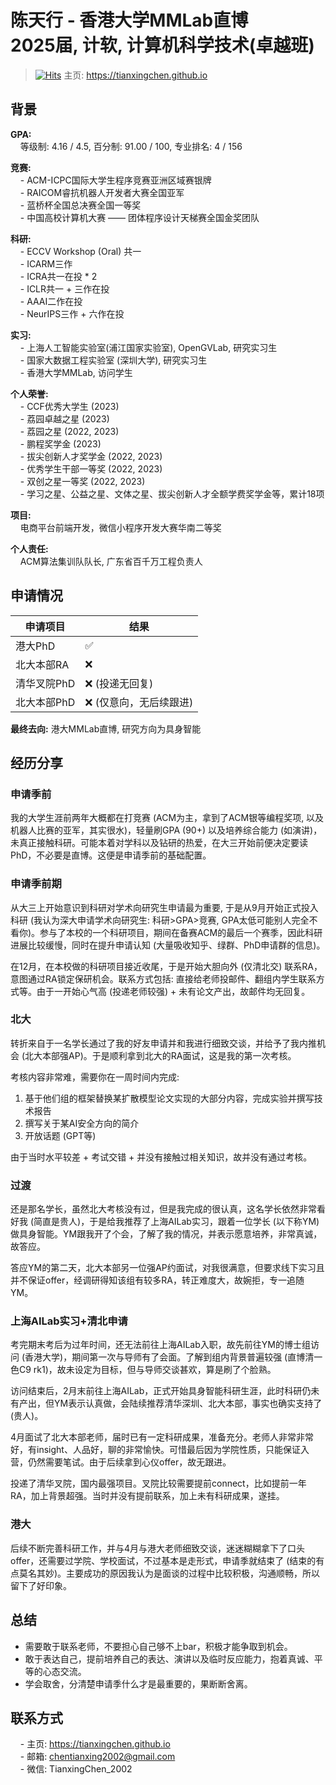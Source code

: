 # 陈天行 - 香港大学MMLab直博<br>2025届, 计软, 计算机科学技术(卓越班)
> [![Hits](https://hits.seeyoufarm.com/api/count/incr/badge.svg?url=https%3A%2F%2Fszu-application.github.io%2Fbaoyan%2F2025%2Fcases%2Ftianxingchen%2F&count_bg=%23B571F1&title_bg=%231A40F1&icon=&icon_color=%23E7E7E7&title=Visitors&edge_flat=false)](https://hits.seeyoufarm.com) 主页: <a href="https://tianxingchen.github.io">https://tianxingchen.github.io</a><br>

## 背景
**GPA:**<br>
&nbsp;&nbsp;&nbsp;&nbsp;等级制: 4.16 / 4.5, 百分制: 91.00 / 100, 专业排名: 4 / 156

**竞赛:**<br>
&nbsp;&nbsp;&nbsp;&nbsp;- ACM-ICPC国际大学生程序竞赛亚洲区域赛银牌<br>
&nbsp;&nbsp;&nbsp;&nbsp;- RAICOM睿抗机器人开发者大赛全国亚军<br>
&nbsp;&nbsp;&nbsp;&nbsp;- 蓝桥杯全国总决赛全国一等奖<br>
&nbsp;&nbsp;&nbsp;&nbsp;- 中国高校计算机大赛 —— 团体程序设计天梯赛全国金奖团队

**科研:**<br>
&nbsp;&nbsp;&nbsp;&nbsp;- ECCV Workshop (Oral) 共一<br>
&nbsp;&nbsp;&nbsp;&nbsp;- ICARM三作<br>
&nbsp;&nbsp;&nbsp;&nbsp;- ICRA共一在投 * 2<br>
&nbsp;&nbsp;&nbsp;&nbsp;- ICLR共一 + 三作在投<br>
&nbsp;&nbsp;&nbsp;&nbsp;- AAAI二作在投<br>
&nbsp;&nbsp;&nbsp;&nbsp;- NeurIPS三作 + 六作在投

**实习:**<br>
&nbsp;&nbsp;&nbsp;&nbsp;- 上海人工智能实验室(浦江国家实验室), OpenGVLab, 研究实习生<br>
&nbsp;&nbsp;&nbsp;&nbsp;- 国家大数据工程实验室 (深圳大学), 研究实习生<br>
&nbsp;&nbsp;&nbsp;&nbsp;- 香港大学MMLab, 访问学生


**个人荣誉:**<br>
&nbsp;&nbsp;&nbsp;&nbsp;- CCF优秀大学生 (2023)<br>
&nbsp;&nbsp;&nbsp;&nbsp;- 荔园卓越之星 (2023)<br>
&nbsp;&nbsp;&nbsp;&nbsp;- 荔园之星 (2022, 2023)<br>
&nbsp;&nbsp;&nbsp;&nbsp;- 鹏程奖学金 (2023)<br>
&nbsp;&nbsp;&nbsp;&nbsp;- 拔尖创新人才奖学金 (2022, 2023)<br>
&nbsp;&nbsp;&nbsp;&nbsp;- 优秀学生干部一等奖 (2022, 2023)<br>
&nbsp;&nbsp;&nbsp;&nbsp;- 双创之星一等奖 (2022, 2023)<br>
&nbsp;&nbsp;&nbsp;&nbsp;- 学习之星、公益之星、文体之星、拔尖创新人才全额学费奖学金等，累计18项

**项目:**<br>
&nbsp;&nbsp;&nbsp;&nbsp;电商平台前端开发，微信小程序开发大赛华南二等奖

**个人责任:**<br>
&nbsp;&nbsp;&nbsp;&nbsp;ACM算法集训队队长, 广东省百千万工程负责人

## 申请情况
|  申请项目   | 结果 |
|  ----  | ----  |
| 港大PhD | ✅ |
| 北大本部RA | ❌ |
| 清华叉院PhD | ❌ (投递无回复) |
| 北大本部PhD | ❌ (仅意向，无后续跟进) |

**最终去向:** 港大MMLab直博, 研究方向为具身智能

## 经历分享

### 申请季前
我的大学生涯前两年大概都在打竞赛 (ACM为主，拿到了ACM银等编程奖项, 以及机器人比赛的亚军，其实很水)，轻量刷GPA (90+) 以及培养综合能力 (如演讲)，未真正接触科研。可能本着对学科以及钻研的热爱，在大三开始前便决定要读PhD，不必要是直博。这便是申请季前的基础配置。

### 申请季前期

从大三上开始意识到科研对学术向研究生申请最为重要, 于是从9月开始正式投入科研 (我认为深大申请学术向研究生: 科研>GPA>竞赛, GPA太低可能别人完全不看你)。参与了本校的一个科研项目，期间在备赛ACM的最后一个赛季，因此科研进展比较缓慢，同时在提升申请认知 (大量吸收知乎、绿群、PhD申请群的信息)。

在12月，在本校做的科研项目接近收尾，于是开始大胆向外 (仅清北交) 联系RA，意图通过RA锁定保研机会。联系方式包括: 直接给老师投邮件、翻组内学生联系方式等。由于一开始心气高 (投递老师较强) + 未有论文产出，故邮件均无回复。

### 北大
转折来自于一名学长通过了我的好友申请并和我进行细致交谈，并给予了我内推机会 (北大本部强AP)。于是顺利拿到北大的RA面试，这是我的第一次考核。

考核内容非常难，需要你在一周时间内完成: <br>
1. 基于他们组的框架替换某扩散模型论文实现的大部分内容，完成实验并撰写技术报告<br>
2. 撰写关于某AI安全方向的简介<br>
3. 开放话题 (GPT等)<br>

由于当时水平较差 + 考试交错 + 并没有接触过相关知识，故并没有通过考核。

### 过渡
还是那名学长，虽然北大考核没有过，但是我完成的很认真，这名学长依然非常看好我 (简直是贵人)，于是给我推荐了上海AILab实习，跟着一位学长 (以下称YM) 做具身智能。YM跟我开了个会，了解了我的情况，并表示愿意培养，非常真诚，故答应。

答应YM的第二天，北大本部另一位强AP约面试，对我很满意，但要求线下实习且并不保证offer，经调研得知该组有较多RA，转正难度大，故婉拒，专一追随YM。

### 上海AILab实习+清北申请
考完期末考后为过年时间，还无法前往上海AILab入职，故先前往YM的博士组访问 (香港大学)，期间第一次与导师有了会面。了解到组内背景普遍较强 (直博清一色C9 rk1)，故未设定为目标，但与导师交谈甚欢，算是刷了个脸熟。

访问结束后，2月末前往上海AILab，正式开始具身智能科研生涯，此时科研仍未有产出，但YM表示认真做，会陆续推荐清华深圳、北大本部，事实也确实支持了 (贵人)。

4月面试了北大本部老师，届时已有一定科研成果，准备充分。老师人非常非常好，有insight、人品好，聊的非常愉快。可惜最后因为学院性质，只能保证入营，仍然需要笔试。由于后续拿到心仪offer，故无跟进。

投递了清华叉院，国内最强项目。叉院比较需要提前connect，比如提前一年RA，加上背景超强。当时并没有提前联系，加上未有科研成果，遂挂。

### 港大
后续不断完善科研工作，并与4月与港大老师细致交谈，迷迷糊糊拿下了口头offer，还需要过学院、学校面试，不过基本是走形式，申请季就结束了 (结束的有点莫名其妙)。主要成功的原因我认为是面谈的过程中比较积极，沟通顺畅，所以留下了好印象。

## 总结
* 需要敢于联系老师，不要担心自己够不上bar，积极才能争取到机会。
* 敢于表达自己，提前培养自己的表达、演讲以及临时反应能力，抱着真诚、平等的心态交流。
* 学会取舍，分清楚申请季什么才是最重要的，果断断舍离。


## 联系方式
&nbsp;&nbsp;&nbsp;&nbsp;- 主页: <a href="https://tianxingchen.github.io">https://tianxingchen.github.io</a><br>
&nbsp;&nbsp;&nbsp;&nbsp;- 邮箱: chentianxing2002@gmail.com<br>
&nbsp;&nbsp;&nbsp;&nbsp;- 微信: TianxingChen_2002<br>
